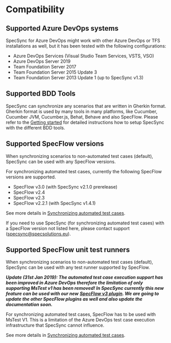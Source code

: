 # Compatibility

## Supported Azure DevOps systems  <a id="supported-tfs-systems"></a>

SpecSync for Azure DevOps might work with other Azure DevOps or TFS installations as well, but it has been tested with the following configurations:

* Azure DevOps Services \(Visual Studio Team Services, VSTS, VSO\)
* Azure DevOps Server 2019
* Team Foundation Server 2017
* Team Foundation Server 2015 Update 3
* Team Foundation Server 2013 Update 1 \(up to SpecSync v1.3\)

## Supported BDD Tools

SpecSync can synchronize any scenarios that are written in Gherkin format. Gherkin format is used by many tools in many platforms, like Cucumber, Cucumber JVM, Cucumber.js, Behat, Behave and also SpecFlow. Please refer to the [Getting started](getting-started/) for detailed instructions how to setup SpecSync with the different BDD tools.

## Supported SpecFlow versions  <a id="supported-specflow-versions"></a>

When synchronizing scenarios to non-automated test cases \(default\), SpecSync can be used with any SpecFlow versions.

For synchronizing automated test cases, currently the following SpecFlow versions are supported.

* SpecFlow v3.0 \(with SpecSync v2.1.0 prerelease\)
* SpecFlow v2.4
* SpecFlow v2.3
* SpecFlow v2.2.1 \(with SpecSync v1.4.1\)

See more details in [Synchronizing automated test cases](important-concepts/synchronizing-automated-test-cases.md).

If you need to use SpecSync \(for synchronizing automated test cases\) with a SpecFlow version not listed here, please contact support \(specsync@specsolutions.eu\).

## Supported SpecFlow unit test runners

When synchronizing scenarios to non-automated test cases \(default\), SpecSync can be used with any test runner supported by SpecFlow.

_**Update \(31st Jan 2019\): The automated test case execution support has been improved in Azure DevOps therefore the limitation of only supporting MsTest v1 has been removed! In SpecSync currently this new feature can be used with our new**_ [_**SpecFlow v3 plugin**_](https://www.nuget.org/packages/SpecSync.AzureDevOps.SpecFlow.3-0)_**. We are going to update the other SpecFlow plugins as well and also update the documentation soon.**_

For synchronizing automated test cases, SpecFlow has to be used with MsTest V1. This is a limitation of the Azure DevOps test case execution infrastructure that SpecSync cannot influence.

See more details in [Synchronizing automated test cases](important-concepts/synchronizing-automated-test-cases.md).

